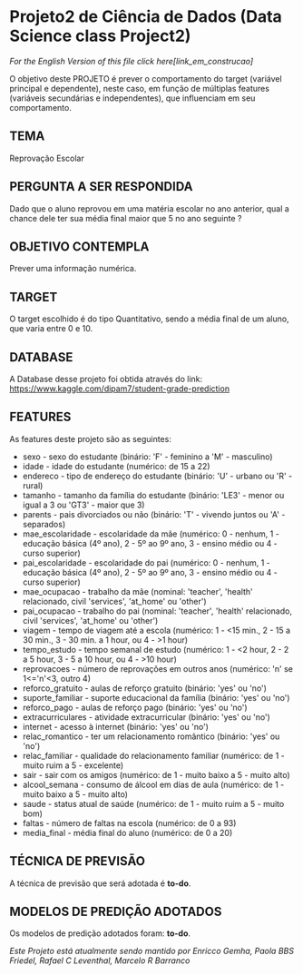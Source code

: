# Projeto2 de Ciência de Dados (Data Science class Project2)

_For the English Version of this file click here[link_em_construcao]_

O objetivo deste PROJETO é prever o comportamento do target (variável principal e dependente), neste caso, em função de múltiplas features (variáveis secundárias e independentes), que influenciam em seu comportamento.

## TEMA
Reprovação Escolar

## PERGUNTA A SER RESPONDIDA
Dado que o aluno reprovou em uma matéria escolar no ano anterior, qual a chance dele ter sua média final maior que 5 no ano seguinte ?

## OBJETIVO CONTEMPLA
Prever uma informação numérica.

## TARGET
O target escolhido é do tipo Quantitativo, sendo a média final de um aluno, que varia entre 0 e 10.

## DATABASE
A Database desse projeto foi obtida através do link: https://www.kaggle.com/dipam7/student-grade-prediction

## FEATURES
As features deste projeto são as seguintes:
- sexo - sexo do estudante (binário: 'F' - feminino a 'M' - masculino)
- idade - idade do estudante (numérico: de 15 a 22)
- endereco - tipo de endereço do estudante (binário: 'U' - urbano ou 'R' - rural)
- tamanho - tamanho da família do estudante (binário: 'LE3' - menor ou igual a 3 ou 'GT3' - maior que 3)
- parents - pais divorciados ou não (binário: 'T' - vivendo juntos ou 'A' - separados)
- mae_escolaridade - escolaridade da mãe (numérico: 0 - nenhum, 1 - educação básica (4º ano), 2 - 5º ao 9º ano, 3 - ensino médio ou 4 - curso superior)
- pai_escolaridade - escolaridade do pai (numérico: 0 - nenhum, 1 - educação básica (4º ano), 2 - 5º ao 9º ano, 3 - ensino médio ou 4 - curso superior)
- mae_ocupacao - trabalho da mãe (nominal: 'teacher', 'health' relacionado, civil 'services', 'at_home' ou 'other')
- pai_ocupacao - trabalho do pai (nominal: 'teacher', 'health' relacionado, civil 'services', 'at_home' ou 'other')
- viagem - tempo de viagem até a escola (numérico: 1 - <15 min., 2 - 15 a 30 min., 3 - 30 min. a 1 hour, ou 4 - >1 hour)
- tempo_estudo - tempo semanal de estudo (numérico: 1 - <2 hour, 2 - 2 a 5 hour, 3 - 5 a 10 hour, ou 4 - >10 hour)
- reprovacoes - número de reprovações em outros anos (numérico: 'n' se 1<='n'<3, outro 4)
- reforco_gratuito - aulas de reforço gratuito (binário: 'yes' ou 'no')
- suporte_familiar - suporte educacional da família (binário: 'yes' ou 'no')
- reforco_pago - aulas de reforço pago (binário: 'yes' ou 'no')
- extracurriculares - atividade extracurricular (binário: 'yes' ou 'no')
- internet - acesso à internet (binário: 'yes' ou 'no')
- relac_romantico - ter um relacionamento romântico (binário: 'yes' ou 'no')
- relac_familiar - qualidade do relacionamento familiar (numérico: de 1 - muito ruim a 5 - excelente)
- sair - sair com os amigos (numérico: de 1 - muito baixo a 5 - muito alto)
- alcool_semana - consumo de álcool em dias de aula (numérico: de 1 - muito baixo a 5 - muito alto)
- saude - status atual de saúde (numérico: de 1 - muito ruim a 5 - muito bom)
- faltas - número de faltas na escola (numérico: de 0 a 93)
- media_final - média final do aluno (numérico: de 0 a 20)

## TÉCNICA DE PREVISÃO
A técnica de previsão que será adotada é **to-do**.

## MODELOS DE PREDIÇÃO ADOTADOS
Os modelos de predição adotados foram: **to-do**.


_Este Projeto está atualmente sendo mantido por Enricco Gemha, Paola BBS Friedel, Rafael C Leventhal, Marcelo R Barranco_